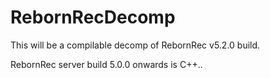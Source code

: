 # RebornRecDecomp
This will be a compilable decomp of RebornRec v5.2.0 build.

RebornRec server build 5.0.0 onwards is C++..

